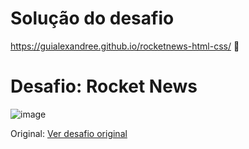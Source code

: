 # Solução do desafio 
https://guialexandree.github.io/rocketnews-html-css/ 🎈

# Desafio: Rocket News

![image](https://user-images.githubusercontent.com/30730216/163728922-3a3664ee-77f6-43ab-9723-6068119dd816.png)

Original: [Ver desafio original](https://efficient-sloth-d85.notion.site/Desafio-RocketNews-2e2c5d56b41f4b13a7d8df6b5affc0ec)<br>
